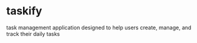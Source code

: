 # taskify
task management application designed to help users create, manage, and track their daily tasks
